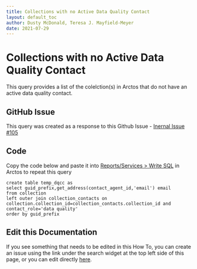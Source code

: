 ```yaml
---
title: Collections with no Active Data Quality Contact
layout: default_toc
author: Dusty McDonald, Teresa J. Mayfield-Meyer
date: 2021-07-29
---
```

# Collections with no Active Data Quality Contact

This query provides a list of the colelction(s) in Arctos that do not have an active data quality contact.

## GitHub Issue
This query was created as a response to this Github Issue - <a href="https://github.com/ArctosDB/internal/issues/105" target="_blank">Inernal Issue #105</a>

## Code
Copy the code below and paste it into <a href="https://arctos.database.museum/tools/userSQL.cfm" target="_blank">Reports/Services > Write SQL</a> in Arctos to repeat this query

```
create table temp_dqcc as
select guid_prefix,get_address(contact_agent_id,'email') email
from collection
left outer join collection_contacts on collection.collection_id=collection_contacts.collection_id and contact_role='data quality'
order by guid_prefix
```

## Edit this Documentation

If you see something that needs to be edited in this How To, you can create an issue using the link under the search widget at the top left side of this page, or you can edit directly <a href="https://github.com/ArctosDB/documentation-wiki/blob/gh-pages/_documentation/internal_documentation.markdown" target="_blank">here</a>. 

